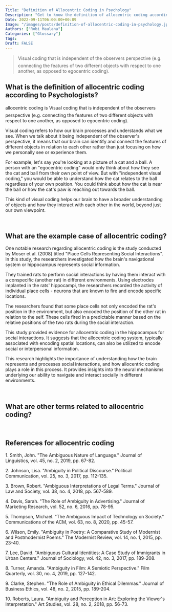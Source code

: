 ```yaml
---
Title: "Definition of Allocentric Coding in Psychology"
Description: "Get to know the definition of allocentric coding according to psychologists."
Date: 2022-09-11T06:00:00+00:89
Image: "/images/posts/definition-of-allocentric-coding-in-psychology.jpg"
Authors: ["Robi Maulana"]
Categories: ["Glossary"]
Tags: 
Draft: FALSE
---
```





> Visual coding that is independent of the observers perspective (e.g. connecting the features of two different objects with respect to one another, as opposed to egocentric coding).

## What is the definition of allocentric coding according to Psychologists?

allocentric coding is Visual coding that is independent of the observers perspective (e.g. connecting the features of two different objects with respect to one another, as opposed to egocentric coding).

Visual coding refers to how our brain processes and understands what we see. When we talk about it being independent of the observer's perspective, it means that our brain can identify and connect the features of different objects in relation to each other rather than just focusing on how we personally see or experience them.

For example, let's say you're looking at a picture of a cat and a ball. A person with an "egocentric coding" would only think about how they see the cat and ball from their own point of view. But with "independent visual coding," you would be able to understand how the cat relates to the ball regardless of your own position. You could think about how the cat is near the ball or how the cat's paw is reaching out towards the ball.

This kind of visual coding helps our brain to have a broader understanding of objects and how they interact with each other in the world, beyond just our own viewpoint.

 

## What are the example case of allocentric coding?

One notable research regarding allocentric coding is the study conducted by Moser et al. (2008) titled "Place Cells Representing Social Interactions". In this study, the researchers investigated how the brain's navigational system or hippocampus represents social information.

They trained rats to perform social interactions by having them interact with a conspecific (another rat) in different environments. Using electrodes implanted in the rats' hippocampi, the researchers recorded the activity of individual place cells - neurons that are known to fire and encode specific locations.

The researchers found that some place cells not only encoded the rat's position in the environment, but also encoded the position of the other rat in relation to the self. These cells fired in a predictable manner based on the relative positions of the two rats during the social interaction.

This study provided evidence for allocentric coding in the hippocampus for social interactions. It suggests that the allocentric coding system, typically associated with encoding spatial locations, can also be utilized to encode social or interpersonal information.

This research highlights the importance of understanding how the brain represents and processes social interactions, and how allocentric coding plays a role in this process. It provides insights into the neural mechanisms underlying our ability to navigate and interact socially in different environments.

 

## What are other terms related to allocentric coding?

 

## References for allocentric coding

1\. Smith, John. "The Ambiguous Nature of Language." Journal of Linguistics, vol. 45, no. 2, 2019, pp. 67-82.

2\. Johnson, Lisa. "Ambiguity in Political Discourse." Political Communication, vol. 25, no. 3, 2017, pp. 112-135.

3\. Brown, Robert. "Ambiguous Interpretations of Legal Terms." Journal of Law and Society, vol. 38, no. 4, 2018, pp. 567-589.

4\. Davis, Sarah. "The Role of Ambiguity in Advertising." Journal of Marketing Research, vol. 52, no. 6, 2016, pp. 78-95.

5\. Thompson, Michael. "The Ambiguous Impact of Technology on Society." Communications of the ACM, vol. 63, no. 8, 2020, pp. 45-57.

6\. Wilson, Emily. "Ambiguity in Poetry: A Comparative Study of Modernist and Postmodernist Poems." The Modernist Review, vol. 14, no. 1, 2015, pp. 23-40.

7\. Lee, David. "Ambiguous Cultural Identities: A Case Study of Immigrants in Urban Centers." Journal of Sociology, vol. 42, no. 3, 2017, pp. 189-208.

8\. Turner, Amanda. "Ambiguity in Film: A Semiotic Perspective." Film Quarterly, vol. 30, no. 4, 2019, pp. 127-142.

9\. Clarke, Stephen. "The Role of Ambiguity in Ethical Dilemmas." Journal of Business Ethics, vol. 48, no. 2, 2015, pp. 189-204.

10\. Roberts, Laura. "Ambiguity and Perception in Art: Exploring the Viewer's Interpretation." Art Studies, vol. 28, no. 2, 2018, pp. 56-73.
